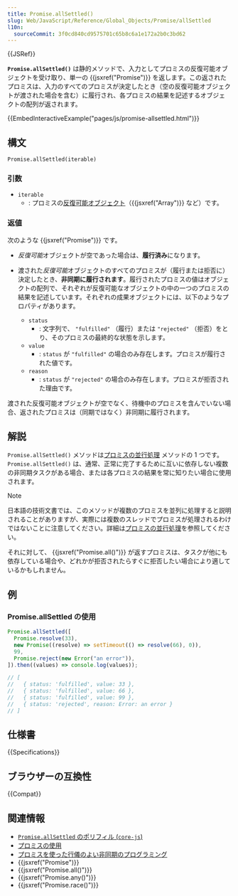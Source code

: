 ```yaml
---
title: Promise.allSettled()
slug: Web/JavaScript/Reference/Global_Objects/Promise/allSettled
l10n:
  sourceCommit: 3f0cd840cd9575701c65b8c6a1e172a2b0c3bd62
---
```


{{JSRef}}

**`Promise.allSettled()`** は静的メソッドで、入力としてプロミスの反復可能オブジェクトを受け取り、単一の {{jsxref("Promise")}} を返します。この返されたプロミスは、入力のすべてのプロミスが決定したとき（空の反復可能オブジェクトが渡された場合を含む）に履行され、各プロミスの結果を記述するオブジェクトの配列が返されます。

{{EmbedInteractiveExample("pages/js/promise-allsettled.html")}}

## 構文

```js-nolint
Promise.allSettled(iterable)
```

### 引数

- `iterable`
  - : プロミスの[反復可能オブジェクト](/ja/docs/Web/JavaScript/Reference/Iteration_protocols#反復可能プロトコル)（{{jsxref("Array")}} など）です。

### 返値

次のような {{jsxref("Promise")}} です。

- *反復可能*オブジェクトが空であった場合は、**履行済み**になります。
- 渡された*反復可能*オブジェクトのすべてのプロミスが（履行または拒否に）決定したとき、**非同期に履行されます**。履行されたプロミスの値はオブジェクトの配列で、それぞれが反復可能なオブジェクトの中の一つのプロミスの結果を記述しています。それぞれの成果オブジェクトには、以下のようなプロパティがあります。

  - `status`
    - : 文字列で、 `"fulfilled"` （履行）または `"rejected"` （拒否）をとり、そのプロミスの最終的な状態を示します。
  - `value`
    - : `status` が `"fulfilled"` の場合のみ存在します。プロミスが履行された値です。
  - `reason`
    - : `status` が `"rejected"` の場合のみ存在します。プロミスが拒否された理由です。

渡された反復可能オブジェクトが空でなく、待機中のプロミスを含んでいない場合、返されたプロミスは（同期ではなく）非同期に履行されます。

## 解説

`Promise.allSettled()` メソッドは[プロミスの並行処理](/ja/docs/Web/JavaScript/Reference/Global_Objects/Promise#プロミスの並行処理) メソッドの 1 つです。`Promise.allSettled()` は、通常、正常に完了するために互いに依存しない複数の非同期タスクがある場合、または各プロミスの結果を常に知りたい場合に使用されます。

> [!NOTE]
> 日本語の技術文書では、このメソッドが複数のプロミスを並列に処理すると説明されることがありますが、実際には複数のスレッドでプロミスが処理されるわけではないことに注意してください。詳細は[プロミスの並行処理](/ja/docs/Web/JavaScript/Reference/Global_Objects/Promise#プロミスの並行処理)を参照してください。

それに対して、 {{jsxref("Promise.all()")}} が返すプロミスは、タスクが他にも依存している場合や、どれかが拒否されたらすぐに拒否したい場合により適しているかもしれません。

## 例

### Promise.allSettled の使用

```js
Promise.allSettled([
  Promise.resolve(33),
  new Promise((resolve) => setTimeout(() => resolve(66), 0)),
  99,
  Promise.reject(new Error("an error")),
]).then((values) => console.log(values));

// [
//   { status: 'fulfilled', value: 33 },
//   { status: 'fulfilled', value: 66 },
//   { status: 'fulfilled', value: 99 },
//   { status: 'rejected', reason: Error: an error }
// ]
```

## 仕様書

{{Specifications}}

## ブラウザーの互換性

{{Compat}}

## 関連情報

- [`Promise.allSettled` のポリフィル (`core-js`)](https://github.com/zloirock/core-js#ecmascript-promise)
- [プロミスの使用](/ja/docs/Web/JavaScript/Guide/Using_promises)
- [プロミスを使った行儀のよい非同期のプログラミング](/ja/docs/Learn/JavaScript/Asynchronous/Promises)
- {{jsxref("Promise")}}
- {{jsxref("Promise.all()")}}
- {{jsxref("Promise.any()")}}
- {{jsxref("Promise.race()")}}
